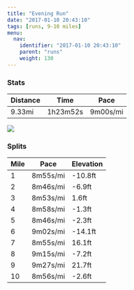 ```yaml
---
title: "Evening Run"
date: "2017-01-10 20:43:10"
tags: [runs, 9-10 miles]
menu:
  nav:
    identifier: "2017-01-10 20:43:10"
    parent: "runs"
    weight: 130
---
```


### Stats

| Distance | Time | Pace |
|----------|------|------|
|9.33mi|1h23m52s|9m00s/mi|

<img src='https://maps.googleapis.com/maps/api/staticmap?maptype=roadmap&path=enc:_xjeIpgvLwJaCsB~Te@|ZtBfAcAz@T`FvEfTzEfNfCnBfA|L`FpKnHxCfLbUdFlRlFzc@m@sBt@lr@iBxWNdWjChR`FhP`PlSpUnIlEgLbEkFrB|@nByHhJmNjFcCh^l]xXvIwUeF_c@u_@gExAiJdOAlD}AfC{Bi@eMlS_SmGiFaE_J{NwFmSsBuS`C_mAaAcRj@lAoGsc@gHeXmKcPeDMoEcFeE_WwIeNs@}IkDmKEgG|@S}A{@x@kDXal@hFo@&key=AIzaSyAfqMeaZ1CCJFGP5cWud__oZnT_Pybg-1M&size=800x800&markers=color:yellow|label:S|53.47216,-2.24905&markers=color:green|label:F|53.4732,-2.2481399999999985'>

### Splits

| Mile | Pace | Elevation |
|------|------|-----------|
|1|8m55s/mi|-10.8ft|
|2|8m46s/mi|-6.9ft|
|3|8m53s/mi|1.6ft|
|4|8m58s/mi|-1.3ft|
|5|8m46s/mi|-2.3ft|
|6|9m02s/mi|-14.1ft|
|7|8m55s/mi|16.1ft|
|8|9m15s/mi|-7.2ft|
|9|9m27s/mi|21.7ft|
|10|8m56s/mi|-2.6ft|
